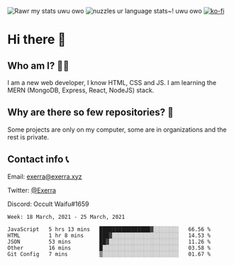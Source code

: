 ![Rawr my stats uwu owo](https://github-readme-stats.vercel.app/api?username=Exerra&show_icons=true&theme=buefy)
![nuzzles ur language stats~! uwu owo](https://github-readme-stats.vercel.app/api/top-langs/?username=Exerra&layout=compact)
[![ko-fi](https://www.ko-fi.com/img/githubbutton_sm.svg)](https://ko-fi.com/X8X130H96)
# Hi there 👋
## Who am I? 🙋‍♀️
I am a new web developer, I know HTML, CSS and JS. I am learning the MERN (MongoDB, Express, React, NodeJS) stack.
## Why are there so few repositories? 🤔
Some projects are only on my computer, some are in organizations and the rest is private.
## Contact info 📞
Email: [exerra@exerra.xyz](mailto:exerra@exerra.xyz)

Twitter: [@Exerra](https://twitter.com/exerra)

Discord: Occult Waifu#1659

<!--START_SECTION:waka-->
```text
Week: 18 March, 2021 - 25 March, 2021

JavaScript   5 hrs 13 mins   ████████████████▓░░░░░░░░   66.56 % 
HTML         1 hr 8 mins     ███▓░░░░░░░░░░░░░░░░░░░░░   14.53 % 
JSON         53 mins         ██▓░░░░░░░░░░░░░░░░░░░░░░   11.26 % 
Other        16 mins         █░░░░░░░░░░░░░░░░░░░░░░░░   03.58 % 
Git Config   7 mins          ▒░░░░░░░░░░░░░░░░░░░░░░░░   01.67 % 
```
<!--END_SECTION:waka-->

